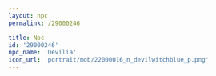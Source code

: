 ```yaml
---
layout: npc
permalink: /29000246

title: Npc
id: '29000246'
npc_name: 'Devilia'
icon_url: 'portrait/mob/22000016_n_devilwitchblue_p.png'
---
```

